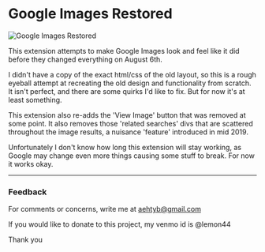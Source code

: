 Google Images Restored
=====
![Google Images Restored](https://i.imgur.com/wcAG1iw.png)

This extension attempts to make Google Images look and feel like it did before they changed everything on August 6th.

I didn't have a copy of the exact html/css of the old layout, so this is a rough eyeball attempt at recreating the old design and functionality from scratch. It isn't perfect, and there are some quirks I'd like to fix. But for now it's at least something.

This extension also re-adds the 'View Image' button that was removed at some point. It also removes those 'related searches' divs that are scattered throughout the image results, a nuisance 'feature' introduced in mid 2019.

Unfortunately I don't know how long this extension will stay working, as Google may change even more things causing some stuff to break. For now it works okay.

---

### Feedback

For comments or concerns, write me at aehtyb@gmail.com

If you would like to donate to this project, my venmo id is @lemon44

Thank you
